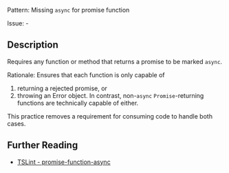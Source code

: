 Pattern: Missing `async` for promise function

Issue: -

## Description

Requires any function or method that returns a promise to be marked `async`.  
  
Rationale: Ensures that each function is only capable of 

1) returning a rejected promise, or 
2) throwing an Error object. In contrast, non-`async` `Promise`-returning functions are technically capable of either. 

This practice removes a requirement for consuming code to handle both cases.

## Further Reading

* [TSLint - promise-function-async](https://palantir.github.io/tslint/rules/promise-function-async)